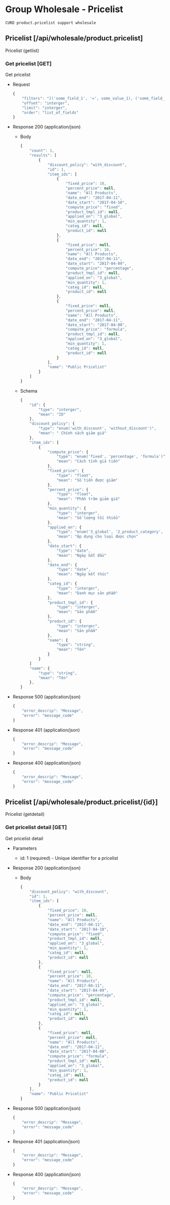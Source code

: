 # Group Wholesale - Pricelist
	CURD product.pricelist support wholesale

## Pricelist [/api/wholesale/product.pricelist]
Pricelist (getlist)

### Get pricelist [GET]
Get pricelist

+ Request
	```js
	{
		"filters": "[('some_field_1', '=', some_value_1), ('some_field_2', '!=', some_value_2)]",
		"offset": "interger",
		"limit": "interger",
		"order": "list_of_fields"
	}
	```

+ Response 200 (application/json)
	+ Body
		```js
		{
			"count": 1,
			"results": [
				{
					"discount_policy": "with_discount",
					"id": 1,
					"item_ids": [
						{
							"fixed_price": 10,
							"percent_price": null,
							"name": "All Products",
							"date_end": "2017-04-11",
							"date_start": "2017-04-10",
							"compute_price": "fixed",
							"product_tmpl_id": null,
							"applied_on": "3_global",
							"min_quantity": 1,
							"categ_id": null,
							"product_id": null
						},
						{
							"fixed_price": null,
							"percent_price": 10,
							"name": "All Products",
							"date_end": "2017-04-11",
							"date_start": "2017-04-09",
							"compute_price": "percentage",
							"product_tmpl_id": null,
							"applied_on": "3_global",
							"min_quantity": 1,
							"categ_id": null,
							"product_id": null
						},
						{
							"fixed_price": null,
							"percent_price": null,
							"name": "All Products",
							"date_end": "2017-04-11",
							"date_start": "2017-04-08",
							"compute_price": "formula",
							"product_tmpl_id": null,
							"applied_on": "3_global",
							"min_quantity": 1,
							"categ_id": null,
							"product_id": null
						}
					],
					"name": "Public Pricelist"
				}
			]
		}
		```
	+ Schema
		```js
		{
			"id": {
				"type": "interger",
				"mean": "ID"
			},
			"discount_policy": {
				"type": "enum('with_discount', 'without_discount')",
				"mean": " Chính sách giảm giá"
			},
			"item_ids": [
				{
					"compute_price": {
						"type": "enum('fixed', 'percentage', 'formula')",
						"mean": "Cách tính giá tiền"					
					},
					"fixed_price": {
						"type": "float",
						"mean": "Số tiền được giảm"					
					},
					"percent_price": {
						"type": "float",
						"mean": "Phần trăm giảm giá"					
					},
					"min_quantity": {
						"type": "interger",
						"mean": "Số lượng tối thiểu"					
					},
					"applied_on": {
						"type": "enum('3_global', '2_product_category', '1_product', '0_product_variant')",
						"mean": "Áp dụng cho loại được chọn"					
					},
					"date_start": {
						"type": "date",
						"mean": "Ngày bắt đầu"
					},
					"date_end": {
						"type": "date",
						"mean": "Ngày kết thúc"					
					},
					"categ_id": {
						"type": "interger",
						"mean": "Danh mục sản phẩm"
					},
					"product_tmpl_id": {
						"type": "interger",
						"mean": "Sản phẩm"
					},
					"product_id": {
						"type": "interger",
						"mean": "Sản phẩm"
					},
					"name": {
						"type": "string",
						"mean": "Tên"
					}
				}
			]
			"name": {
				"type": "string",
				"mean": "Tên"
			},
		}
		```

+ Response 500 (application/json)

	```js
	{
		"error_descrip": "Message",
		"error": "message_code"
	}
	```

+ Response 401 (application/json)

	```js
	{
		"error_descrip": "Message",
		"error": "message_code"
	}
	```

+ Response 400 (application/json)

	```js
	{
		"error_descrip": "Message",
		"error": "message_code"
	}
	```

## Pricelist [/api/wholesale/product.pricelist/{id}]
Pricelist (getdetail)

### Get pricelist detail [GET]
Get pricelist detail

+ Parameters
	+ id: 1 (required) - Unique identifier for a pricelist

+ Response 200 (application/json)
	+ Body
		```js
		{
			"discount_policy": "with_discount",
			"id": 1,
			"item_ids": [
				{
					"fixed_price": 10,
					"percent_price": null,
					"name": "All Products",
					"date_end": "2017-04-11",
					"date_start": "2017-04-10",
					"compute_price": "fixed",
					"product_tmpl_id": null,
					"applied_on": "3_global",
					"min_quantity": 1,
					"categ_id": null,
					"product_id": null
				},
				{
					"fixed_price": null,
					"percent_price": 10,
					"name": "All Products",
					"date_end": "2017-04-11",
					"date_start": "2017-04-09",
					"compute_price": "percentage",
					"product_tmpl_id": null,
					"applied_on": "3_global",
					"min_quantity": 1,
					"categ_id": null,
					"product_id": null
				},
				{
					"fixed_price": null,
					"percent_price": null,
					"name": "All Products",
					"date_end": "2017-04-11",
					"date_start": "2017-04-08",
					"compute_price": "formula",
					"product_tmpl_id": null,
					"applied_on": "3_global",
					"min_quantity": 1,
					"categ_id": null,
					"product_id": null
				}
			],
			"name": "Public Pricelist"
		}
		```

+ Response 500 (application/json)

	```js
	{
		"error_descrip": "Message",
		"error": "message_code"
	}
	```

+ Response 401 (application/json)

	```js
	{
		"error_descrip": "Message",
		"error": "message_code"
	}
	```

+ Response 400 (application/json)

	```js
	{
		"error_descrip": "Message",
		"error": "message_code"
	}
	```
